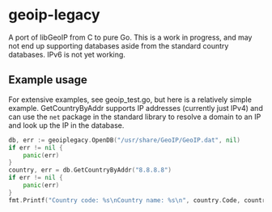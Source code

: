 # geoip-legacy
A port of libGeoIP from C to pure Go. This is a work in progress, and may not end up supporting databases aside from the standard country databases. IPv6 is not yet working.

## Example usage
For extensive examples, see geoip_test.go, but here is a relatively simple example. GetCountryByAddr supports IP addresses (currently just IPv4) and can use the `net` package in the standard library to resolve a domain to an IP and look up the IP in the database.

```Go
db, err := geoiplegacy.OpenDB("/usr/share/GeoIP/GeoIP.dat", nil)
if err != nil {
	panic(err)
}
country, err = db.GetCountryByAddr("8.8.8.8")
if err != nil {
	panic(err)
}
fmt.Printf("Country code: %s\nCountry name: %s\n", country.Code, country.NameUTF8)
```